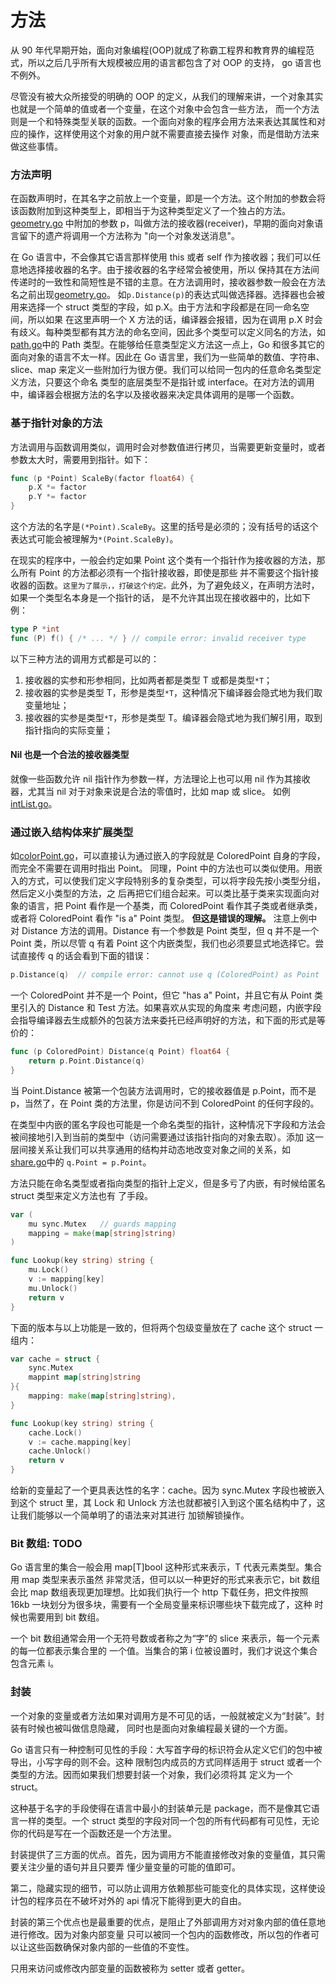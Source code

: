 # 方法

从 90 年代早期开始，面向对象编程(OOP)就成了称霸工程界和教育界的编程范式，所以之后几乎所有大规模被应用的语言都包含了对 OOP 的支持，
go 语言也不例外。

尽管没有被大众所接受的明确的 OOP 的定义，从我们的理解来讲，一个对象其实也就是一个简单的值或者一个变量，在这个对象中会包含一些方法，
而一个方法则是一个和特殊类型关联的函数。一个面向对象的程序会用方法来表达其属性和对应的操作，这样使用这个对象的用户就不需要直接去操作
对象，而是借助方法来做这些事情。

### 方法声明

在函数声明时，在其名字之前放上一个变量，即是一个方法。这个附加的参数会将该函数附加到这种类型上，即相当于为这种类型定义了一个独占的方法。
[geometry.go](./geometry/geometry.go) 中附加的参数 p，叫做方法的接收器(receiver)，早期的面向对象语言留下的遗产将调用一个方法称为
"向一个对象发送消息"。

在 Go 语言中，不会像其它语言那样使用 this 或者 self 作为接收器；我们可以任意地选择接收器的名字。由于接收器的名字经常会被使用，所以
保持其在方法间传递时的一致性和简短性是不错的主意。在方法调用时，接收器参数一般会在方法名之前出现[geometry.go](./cmd/geometry.go)。
如`p.Distance(p)`的表达式叫做选择器。选择器也会被用来选择一个 struct 类型的字段，如 p.X。由于方法和字段都是在同一命名空间，所以如果
在这里声明一个 X 方法的话，编译器会报错，因为在调用 p.X 时会有歧义。每种类型都有其方法的命名空间，因此多个类型可以定义同名的方法，如
[path.go](./geometry/path.go)中的 Path 类型。在能够给任意类型定义方法这一点上，Go 和很多其它的面向对象的语言不太一样。因此在
Go 语言里，我们为一些简单的数值、字符串、slice、map 来定义一些附加行为很方便。我们可以给同一包内的任意命名类型定义方法，只要这个命名
类型的底层类型不是指针或 interface。在对方法的调用中，编译器会根据方法的名字以及接收器来决定具体调用的是哪一个函数。

### 基于指针对象的方法

方法调用与函数调用类似，调用时会对参数值进行拷贝，当需要更新变量时，或者参数太大时，需要用到指针。如下：

```go
func (p *Point) ScaleBy(factor float64) {
	p.X *= factor
	p.Y *= factor
}
```

这个方法的名字是`(*Point).ScaleBy`。这里的括号是必须的；没有括号的话这个表达式可能会被理解为`*(Point.ScaleBy)`。

在现实的程序中，一般会约定如果 Point 这个类有一个指针作为接收器的方法，那么所有 Point 的方法都必须有一个指针接收器，即使是那些
并不需要这个指针接收器的函数。`这里为了展示，，打破这个约定。`此外，为了避免歧义，在声明方法时，如果一个类型名本身是一个指针的话，
是不允许其出现在接收器中的，比如下例：

```go
type P *int
func (P) f() { /* ... */ } // compile error: invalid receiver type
```

以下三种方法的调用方式都是可以的：

1.  接收器的实参和形参相同，比如两者都是类型 T 或都是类型`*T`；
2.  接收器的实参是类型 T，形参是类型`*T`，这种情况下编译器会隐式地为我们取变量地址；
3.  接收器的实参是类型`*T`，形参是类型 T。编译器会隐式地为我们解引用，取到指针指向的实际变量；

#### Nil 也是一个合法的接收器类型

就像一些函数允许 nil 指针作为参数一样，方法理论上也可以用 nil 作为其接收器，尤其当 nil 对于对象来说是合法的零值时，比如 map 或 slice。
如例[intList.go](./intList/intList.go)。

### 通过嵌入结构体来扩展类型

如[colorPoint.go](./cmd/colorPoint.go)，可以直接认为通过嵌入的字段就是 ColoredPoint 自身的字段，而完全不需要在调用时指出 Point。
同理，Point 中的方法也可以类似使用。用嵌入的方式，可以使我们定义字段特别多的复杂类型，可以将字段先按小类型分组，然后定义小类型的方法，之
后再把它们组合起来。可以类比基于类来实现面向对象的语言，把 Point 看作是一个基类，而 ColoredPoint 看作其子类或者继承类，或者将 ColoredPoint
看作 "is a" Point 类型。 **但这是错误的理解。** 注意上例中对 Distance 方法的调用。Distance 有一个参数是 Point 类型，但 q 并不是一个
Point 类，所以尽管 q 有着 Point 这个内嵌类型，我们也必须要显式地选择它。尝试直接传 q 的话会看到下面的错误：

```go
p.Distance(q)  // compile error: cannot use q (ColoredPoint) as Point
```

一个 ColoredPoint 并不是一个 Point，但它 "has a" Point，并且它有从 Point 类里引入的 Distance 和 Test 方法。如果喜欢从实现的角度来
考虑问题，内嵌字段会指导编译器去生成额外的包装方法来委托已经声明好的方法，和下面的形式是等价的：

```go
func (p ColoredPoint) Distance(q Point) float64 {
	return p.Point.Distance(q)
}
```

当 Point.Distance 被第一个包装方法调用时，它的接收器值是 p.Point，而不是 p，当然了，在 Point 类的方法里，你是访问不到 ColoredPoint
的任何字段的。

在类型中内嵌的匿名字段也可能是一个命名类型的指针，这种情况下字段和方法会被间接地引入到当前的类型中（访问需要通过该指针指向的对象去取）。添加
这一层间接关系让我们可以共享通用的结构并动态地改变对象之间的关系，如[share.go](./cmd/share.go)中的
`q.Point = p.Point`。

方法只能在命名类型或者指向类型的指针上定义，但是多亏了内嵌，有时候给匿名 struct 类型来定义方法也有
了手段。

```go
var (
	mu sync.Mutex   // guards mapping
	mapping = make(map[string]string)
)

func Lookup(key string) string {
	mu.Lock()
	v := mapping[key]
	mu.Unlock()
	return v
}
```

下面的版本与以上功能是一致的，但将两个包级变量放在了 cache 这个 struct 一组内：

```go
var cache = struct {
	sync.Mutex
	mappint map[string]string
}{
	mapping: make(map[string]string),
}

func Lookup(key string) string {
	cache.Lock()
	v := cache.mapping[key]
	cache.Unlock()
	return v
}
```

给新的变量起了一个更具表达性的名字：cache。因为 sync.Mutex 字段也被嵌入到这个 struct 里，其
Lock 和 Unlock 方法也就都被引入到这个匿名结构中了，这让我们能够以一个简单明了的语法来对其进行
加锁解锁操作。

### Bit 数组: TODO

Go 语言里的集合一般会用 map[T]bool 这种形式来表示，T 代表元素类型。集合用 map 类型来表示虽然
非常灵活，但可以以一种更好的形式来表示它，bit 数组会比 map 数组表现更加理想。比如我们执行一个
http 下载任务，把文件按照 16kb 一块划分为很多块，需要有一个全局变量来标识哪些块下载完成了，这种
时候也需要用到 bit 数组。

一个 bit 数组通常会用一个无符号数或者称之为“字”的 slice 来表示，每一个元素的每一位都表示集合里的
一个值。当集合的第 i 位被设置时，我们才说这个集合包含元素 i。

### 封装

一个对象的变量或者方法如果对调用方是不可见的话，一般就被定义为“封装”。封装有时候也被叫做信息隐藏，
同时也是面向对象编程最关键的一个方面。

Go 语言只有一种控制可见性的手段：大写首字母的标识符会从定义它们的包中被导出，小写字母的则不会。这种
限制包内成员的方式同样适用于 struct 或者一个类型的方法。因而如果我们想要封装一个对象，我们必须将其
定义为一个 struct。

这种基于名字的手段使得在语言中最小的封装单元是 package，而不是像其它语言一样的类型。一个 struct
类型的字段对同一个包的所有代码都有可见性，无论你的代码是写在一个函数还是一个方法里。

封装提供了三方面的优点。首先，因为调用方不能直接修改对象的变量值，其只需要关注少量的语句并且只要弄
懂少量变量的可能的值即可。

第二，隐藏实现的细节，可以防止调用方依赖那些可能变化的具体实现，这样使设计包的程序员在不破坏对外的
api 情况下能得到更大的自由。

封装的第三个优点也是最重要的优点，是阻止了外部调用方对对象内部的值任意地进行修改。因为对象内部变量
只可以被同一个包内的函数修改，所以包的作者可以让这些函数确保对象内部的一些值的不变性。

只用来访问或修改内部变量的函数被称为 setter 或者 getter。
